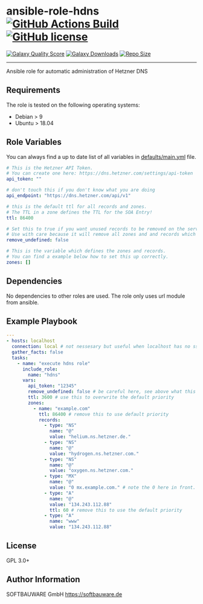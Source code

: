 # ansible-role-hdns [![GitHub Actions Build](https://img.shields.io/github/workflow/status/softbauware/ansible-role-hdns/ansible-lint)](https://github.com/softbauware/ansible-role-hdns/actions) [![GitHub license](https://img.shields.io/github/license/softbauware/ansible-role-hdns)](https://github.com/softbauware/ansible-role-hdns/blob/master/LICENSE)

[![Galaxy Quality Score](https://img.shields.io/ansible/quality/hdns)](https://github.com/softbauware/ansible-role-hdns)
[![Galaxy Downloads](https://img.shields.io/ansible/role/d/hdns)](https://github.com/softbauware/ansible-role-hdns)
[![Repo Size](https://img.shields.io/github/repo-size/softbauware/ansible-role-hdns.svg)](https://github.com/softbauware/ansible-role-hdns)

---

Ansible role for automatic administration of Hetzner DNS

## Requirements

The role is tested on the following operating systems:

- Debian > 9
- Ubuntu > 18.04

## Role Variables

You can always find a up to date list of all variables in [defaults/main.yml](https://github.com/softbauware/ansible-role-hdns/blob/main/defaults/main.yml) file.

```yaml
# This is the Hetzner API Token.
# You can create one here: https://dns.hetzner.com/settings/api-token
api_token: ""

# don't touch this if you don't know what you are doing
api_endpoint: "https://dns.hetzner.com/api/v1"

# this is the default ttl for all records and zones.
# The TTL in a zone defines the TTL for the SOA Entry!
ttl: 86400

# Set this to true if you want unused records to be removed on the server.
# Use with care because it will remove all zones and and records which are not in zones var.
remove_undefined: false

# This is the variable which defines the zones and records.
# You can find a example below how to set this up correctly.
zones: []
```

## Dependencies

No dependencies to other roles are used. The role only uses url module from ansible.

## Example Playbook

```yaml
---
- hosts: localhost
  connection: local # not nessesary but useful when localhost has no ssh server
  gather_facts: false
  tasks:
    - name: "execute hdns role"
      include_role:
        name: "hdns"
      vars:
        api_token: "12345"
        remove_undefined: false # be careful here, see above what this does
        ttl: 3600 # use this to overwrite the default priority
        zones:
          - name: "example.com"
            ttl: 86400 # remove this to use default priority
            records:
              - type: "NS"
                name: "@"
                value: "helium.ns.hetzner.de."
              - type: "NS"
                name: "@"
                value: "hydrogen.ns.hetzner.com."
              - type: "NS"
                name: "@"
                value: "oxygen.ns.hetzner.com."
              - type: "MX"
                name: "@"
                value: "0 mx.example.com." # note the 0 here in front. this is the mx priority
              - type: "A"
                name: "@"
                value: "134.243.112.88"
                ttl: 60 # remove this to use the default priority
              - type: "A"
                name: "www"
                value: "134.243.112.88"
```

## License

GPL 3.0+

## Author Information

SOFTBAUWARE GmbH <https://softbauware.de>
